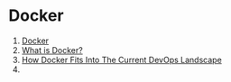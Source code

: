# Docker

1. [Docker](https://www.docker.com)
1. [What is Docker?](https://www.docker.com/whatisdocker/)
1. [How Docker Fits Into The Current DevOps Landscape](http://stackshare.io/posts/how-docker-fits-into-the-current-devops-landscape)
1. []()
